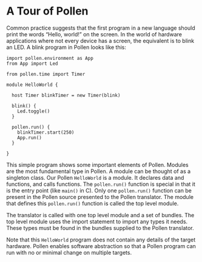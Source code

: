 <h1 id="tour" class="page-header">A Tour of Pollen</h1>

Common practice suggests that the first program in a new language should print the words “Hello, world!” on the screen. In the world of hardware applications where not every device has a screen, the equivalent is to blink an LED. A blink program in Pollen looks like this: 

    import pollen.environment as App
    from App import Led

    from pollen.time import Timer

    module HelloWorld {

      host Timer blinkTimer = new Timer(blink)

      blink() {
        Led.toggle()
      }

      pollen.run() {
        blinkTimer.start(250)
        App.run()
      }

    }

This simple program shows some important elements of Pollen. Modules are the most
fundamental type in Pollen.  A module can be thought of as a singleton class. 
Our Pollen `HelloWorld` is a module. It declares
data and functions, and calls functions. The `pollen.run()` function is special in
that it is the entry point (like `main()` in C). Only one `pollen.run()`
function can be present in the Pollen source presented to the Pollen translator. 
The module that defines this `pollen.run()` function is
called the top level module.

The translator is called with one top level module and a set of bundles.
The top level module uses the import statement to import any types it needs.
These types must be found in the bundles supplied to the Pollen translator.

Note that this `HelloWorld` program does not contain any details of the target
hardware. Pollen enables software abstraction so that a Pollen program can run
with no or minimal change on multiple targets. 




